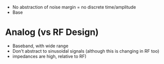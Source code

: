 * No abstraction of noise margin = no discrete time/amplitude
* Base 



# Analog (vs RF Design)
* Baseband, with wide range
* Don't abstract to sinusoidal signals (although this is changing in RF too)
* impedances are high, relative to RF)




